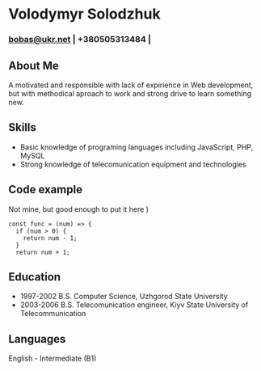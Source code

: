 # Volodymyr Solodzhuk

### <bobas@ukr.net> | +380505313484 |

About Me
--------------
A motivated and responsible with lack of expirience in Web development, but with methodical aproach to work and strong drive to learn something new.

Skills
---------------
* Basic knowledge of programing languages including JavaScript, PHP, MySQL
* Strong knowledge of telecomunication equipment and technologies

Code example
----------------
Not mine, but good enough to put it here )
```
const func = (num) => {  
  if (num > 0) {  
    return num - 1;  
  }
  return num + 1;  
```
Education
-----------------
* 1997-2002 B.S. Computer Science, Uzhgorod State University
* 2003-2006 B.S. Telecomunication engineer, Kiyv State University of Telecommunication

Languages
-----------------
English - Intermediate (B1)
